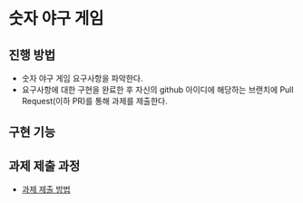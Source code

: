 # 숫자 야구 게임
## 진행 방법
* 숫자 야구 게임 요구사항을 파악한다.
* 요구사항에 대한 구현을 완료한 후 자신의 github 아이디에 해당하는 브랜치에 Pull Request(이하 PR)를 통해 과제를 제출한다.

## 구현 기능

## 과제 제출 과정
* [과제 제출 방법](https://github.com/next-step/nextstep-docs/tree/master/precourse)
